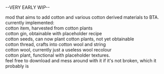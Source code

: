 --VERY EARLY WIP--

mod that aims to add cotton and various cotton derived materials to BTA. <br />
currently implemented: <br />
cotton item, harvested from cotton plants<br />
cotton gin, obtainable with placeholder recipe <br />
cotton seeds, can now plant cotton plants, not yet obtainable <br />
cotton thread, crafts into cotton wool and string <br />
cotton wool, currently just a useless wool recolour <br />
cotton plant, functional with placeholder textures. <br />
feel free to download and mess around with it if it's not broken, which it probably is <br />
